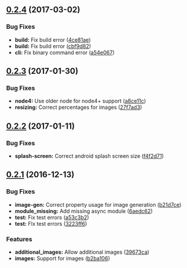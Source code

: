 <a name="0.2.4"></a>
## [0.2.4](https://github.com/hypery2k/nativescript-media-generator/compare/v0.2.3...v0.2.4) (2017-03-02)


### Bug Fixes

* **build:** Fix build error ([4ce81ae](https://github.com/hypery2k/nativescript-media-generator/commit/4ce81ae))
* **build:** Fix build error ([cbf9d82](https://github.com/hypery2k/nativescript-media-generator/commit/cbf9d82))
* **cli:** Fix binary command error ([a54e067](https://github.com/hypery2k/nativescript-media-generator/commit/a54e067))



<a name="0.2.3"></a>
## [0.2.3](https://github.com/hypery2k/nativescript-media-generator/compare/v0.2.2...v0.2.3) (2017-01-30)


### Bug Fixes

* **node4:** Use older node for node4+ support ([a8ce11c](https://github.com/hypery2k/nativescript-media-generator/commit/a8ce11c))
* **resizing:** Correct percentages for images ([27f7ad3](https://github.com/hypery2k/nativescript-media-generator/commit/27f7ad3))



<a name="0.2.2"></a>
## [0.2.2](https://github.com/hypery2k/nativescript-media-generator/compare/v0.2.1...v0.2.2) (2017-01-11)


### Bug Fixes

* **splash-screen:** Correct android splash screen size ([f4f2d71](https://github.com/hypery2k/nativescript-media-generator/commit/f4f2d71))



<a name="0.2.1"></a>
## [0.2.1](https://github.com/hypery2k/nativescript-media-generator/compare/6aedc62...v0.2.1) (2016-12-13)


### Bug Fixes

* **image-gen:** Correct property usage for image generation ([b21d7ce](https://github.com/hypery2k/nativescript-media-generator/commit/b21d7ce))
* **module_missing:** Add missing async module ([6aedc62](https://github.com/hypery2k/nativescript-media-generator/commit/6aedc62))
* **test:** Fix test errors ([a53c3b2](https://github.com/hypery2k/nativescript-media-generator/commit/a53c3b2))
* **test:** FIx test errors ([3223ff6](https://github.com/hypery2k/nativescript-media-generator/commit/3223ff6))


### Features

* **additional_images:** Allow additional images ([39673ca](https://github.com/hypery2k/nativescript-media-generator/commit/39673ca))
* **images:** Support for images ([b2ba106](https://github.com/hypery2k/nativescript-media-generator/commit/b2ba106))



